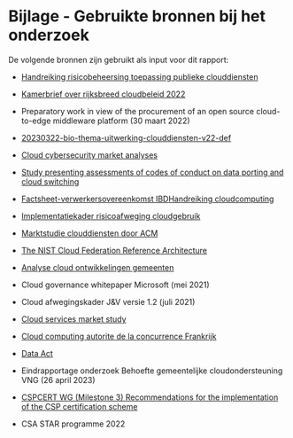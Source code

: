 # Bijlage - Gebruikte bronnen bij het onderzoek

De volgende bronnen zijn gebruikt als input voor dit rapport:

- [Handreiking risicobeheersing toepassing publieke clouddiensten](https://open.overheid.nl/documenten/ronl-734f947ec6465e4f75a56bed82fe64a1135f71a8/pdf)

- [Kamerbrief over rijksbreed cloudbeleid 2022](https://www.rijksoverheid.nl/documenten/kamerstukken/2022/08/29/kamerbrief-rijksbreed-cloudbeleid-2022)

- Preparatory work in view of the procurement of an open source cloud-to-edge middleware platform (30 maart 2022)

- [20230322-bio-thema-uitwerking-clouddiensten-v22-def](https://www.cip-overheid.nl/media/h4lcnhdn/20230322-bio-thema-uitwerking-clouddiensten-v22-def.pdf)

- [Cloud cybersecurity market analyses](https://www.enisa.europa.eu/publications/cloud-cybersecurity-market-analysis)

- [Study presenting assessments of codes of conduct on data porting and cloud switching](https://digital-strategy.ec.europa.eu/en/library/study-presenting-assessments-codes-conduct-data-porting-and-cloud-switching)

- [Factsheet-verwerkersovereenkomst IBD](https://www.informatiebeveiligingsdienst.nl/wp-content/uploads/2019/09/201909-Factsheet-Is-mijn-leverancier-wel-of-geen-verwerker_v1.2.pdf)[Handreiking cloudcomputing](https://www.forumstandaardisatie.nl/sites/bfs/files/proceedings/Handreiking_CloudOverheden_Taskforce_LR_1_.pdf)

- [Implementatiekader risicoafweging cloudgebruik](https://www.rijksoverheid.nl/documenten/rapporten/2023/01/05/implementatiekader-risicoafweging-cloudgebruik)

- [Marktstudie clouddiensten door ACM](https://www.acm.nl/nl/publicaties/marktstudie-clouddiensten#:~:text=In%20deze%20marktstudie%20heeft%20de,van%20aanbieders%20van%20die%20diensten.)

- [The NIST Cloud Federation Reference Architecture](https://nvlpubs.nist.gov/nistpubs/SpecialPublications/NIST.SP.500-332.pdf)

- [Analyse cloud ontwikkelingen gemeenten](https://vng.nl/sites/default/files/2023-12/rapportage_mi_analyse_cloud_ontwikkelingen_gemeenten_v1.0_003.pdf)

- Cloud governance whitepaper Microsoft (mei 2021)

- Cloud afwegingskader J&V versie 1.2 (juli 2021)

- [Cloud services market study](https://www.ofcom.org.uk/consultations-and-statements/category-2/cloud-services-market-study)

- [Cloud computing autorite de la concurrence Frankrijk](https://www.autoritedelaconcurrence.fr/en/press-release/cloud-computing-autorite-de-la-concurrence-issues-its-market-study-competition-cloud)

- [Data Act](https://eur-lex.europa.eu/legal-content/NL/TXT/PDF/?uri=CELEX:52022PC0068)

- Eindrapportage onderzoek Behoefte gemeentelijke cloudondersteuning VNG (26 april 2023)

- [CSPCERT WG (Milestone 3) Recommendations for the implementation of the CSP certification scheme](https://ecp.nl/wp-content/uploads/2020/01/PT-2019-CSP-CERT-WG-Recommendations-for-the-implementation-of-the-CSP-Certification-scheme-20190607-Final-version.pdf)

- CSA STAR programme 2022
